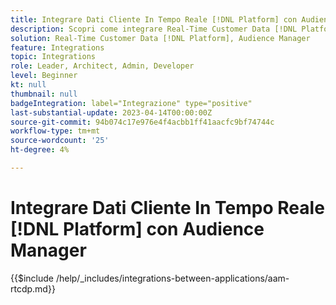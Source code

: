 ```yaml
---
title: Integrare Dati Cliente In Tempo Reale [!DNL Platform] con Audience Manager
description: Scopri come integrare Real-Time Customer Data [!DNL Platform] con Audience Manager.
solution: Real-Time Customer Data [!DNL Platform], Audience Manager
feature: Integrations
topic: Integrations
role: Leader, Architect, Admin, Developer
level: Beginner
kt: null
thumbnail: null
badgeIntegration: label="Integrazione" type="positive"
last-substantial-update: 2023-04-14T00:00:00Z
source-git-commit: 94b074c17e976e4f4acbb1ff41aacfc9bf74744c
workflow-type: tm+mt
source-wordcount: '25'
ht-degree: 4%

---
```



# Integrare Dati Cliente In Tempo Reale [!DNL Platform] con Audience Manager

{{$include /help/_includes/integrations-between-applications/aam-rtcdp.md}}

